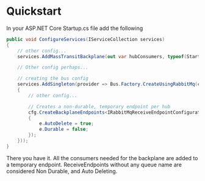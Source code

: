 # Quickstart

In your ASP.NET Core Startup.cs file add the following

```csharp
public void ConfigureServices(IServiceCollection services)
{
    // other config...
    services.AddMassTransitBackplane(out var hubConsumers, typeof(Startup).Assembly); // This is the first important line

    // Other config perhaps...

    // creating the bus config
    services.AddSingleton(provider => Bus.Factory.CreateUsingRabbitMq(cfg =>
    {
        // other config...

        // Creates a non-durable, temporary endpoint per hub
        cfg.CreateBackplaneEndpoints<IRabbitMqReceiveEndpointConfigurator>(provider, host, hubConsumers, e=>
        {
            e.AutoDelete = true;
            e.Durable = false;
        });
    }));
}
```

There you have it. All the consumers needed for the backplane are added to a temporary endpoint. ReceiveEndpoints without any queue name are considered Non Durable, and Auto Deleting.